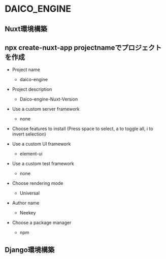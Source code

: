 # DAICO_ENGINE

## Nuxt環境構築

## npx create-nuxt-app projectnameでプロジェクトを作成

* Project name

  * daico-engine

* Project description

  * Daico-engine-Nuxt-Version

* Use a custom server framework

  * none

* Choose features to install (Press space to select, a to toggle all, i to invert selection)

* Use a custom UI framework

  * element-ui

* Use a custom test framework

  * none

* Choose rendering mode

  * Universal

* Author name

  * Neekey

* Choose a package manager
  
  * npm

## Django環境構築

## 